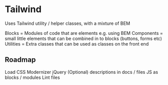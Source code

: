 # Tailwind

Uses Tailwind utility / helper classes, with a mixture of BEM

Blocks = Modules of code that are elements e.g. using BEM
Components = small little elements that can be combined in to blocks (buttons, forms etc)
Utilities = Extra classes that can be used as classes on the front end

## Roadmap

Load CSS
Modernizer
jQuery (Optional)
descriptions in docs / files
JS as blocks / modules
Lint files
